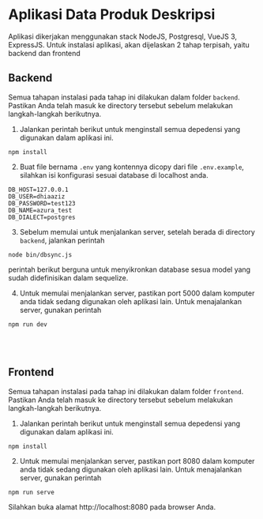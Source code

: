 # Aplikasi Data Produk Deskripsi

Aplikasi dikerjakan menggunakan stack NodeJS, Postgresql, VueJS 3, ExpressJS. Untuk instalasi aplikasi, akan dijelaskan 2 tahap terpisah, yaitu backend dan frontend

## Backend
Semua tahapan instalasi pada tahap ini dilakukan dalam folder `backend`. Pastikan Anda telah masuk ke directory tersebut sebelum melakukan langkah-langkah berikutnya.
1. Jalankan perintah berikut untuk menginstall semua depedensi yang digunakan dalam aplikasi ini.
```
npm install

```
2. Buat file bernama `.env` yang kontennya dicopy dari file `.env.example`, silahkan isi konfigurasi sesuai database di localhost anda.
```
DB_HOST=127.0.0.1
DB_USER=dhiaaziz
DB_PASSWORD=test123
DB_NAME=azura_test
DB_DIALECT=postgres

```
3. Sebelum memulai untuk menjalankan server, setelah berada di directory `backend`, jalankan perintah 
```
node bin/dbsync.js

```
perintah berikut berguna untuk menyikronkan database sesua model yang sudah didefinisikan dalam sequelize.

4. Untuk memulai menjalankan server, pastikan port 5000 dalam komputer anda tidak sedang digunakan oleh aplikasi lain. Untuk menajalankan server, gunakan perintah 
```
npm run dev

```
<br></br>
## Frontend
Semua tahapan instalasi pada tahap ini dilakukan dalam folder `frontend`. Pastikan Anda telah masuk ke directory tersebut sebelum melakukan langkah-langkah berikutnya.
1. Jalankan perintah berikut untuk menginstall semua depedensi yang digunakan dalam aplikasi ini.
```
npm install

```
2. Untuk memulai menjalankan server, pastikan port 8080 dalam komputer anda tidak sedang digunakan oleh aplikasi lain. Untuk menajalankan server, gunakan perintah 
```
npm run serve
```
Silahkan buka alamat http://localhost:8080 pada browser Anda.
